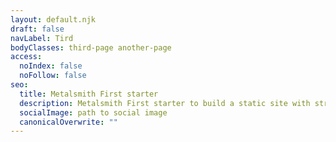 ```yaml
---
layout: default.njk
draft: false
navLabel: Tird
bodyClasses: third-page another-page
access:
  noIndex: false
  noFollow: false
seo:
  title: Metalsmith First starter
  description: Metalsmith First starter to build a static site with structured content
  socialImage: path to social image
  canonicalOverwrite: ""
---
```

